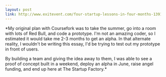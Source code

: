 ```yaml
---
layout: post
link: http://www.exitevent.com/four-startup-lessons-in-four-months-13918.asp
---
```

*My original plan with Coursefork was to take the summer, go into a room with lots of Red Bull, and code a prototype. I'm not an amazing coder, so I estimated it would take me 2-3 months to get an alpha. In that alternate reality, I wouldn't be writing this essay, I'd be trying to test out my prototype in front of users. 

By building a team and giving the idea away to them, I was able to see a proof of concept built in a weekend, deploy an alpha in June, raise angel funding, and end up here at The Startup Factory.*

